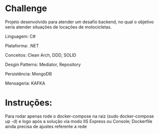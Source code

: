 # Challenge

Projeto desenvolvido para atender um desafio backend, no qual o objetivo seria atender situações de locações de motocicletas.

Linguagem: C#

Plataforma: .NET

Conceitos: Clean Arch, DDD, SOLID

Desgin Patterns: Mediator, Repository

Persistência: MongoDB

Mensageria: KAFKA

# Instruções:

Para rodar apenas rode o docker-compose na raiz (sudo docker-compose up -d) e logo após a solução via modo IIS Express ou Console;
Dockerfile ainda precisa de ajustes referente a rede 
